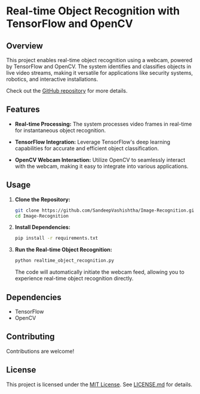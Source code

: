 # Real-time Object Recognition with TensorFlow and OpenCV

 

## Overview

This project enables real-time object recognition using a webcam, powered by TensorFlow and OpenCV. The system identifies and classifies objects in live video streams, making it versatile for applications like security systems, robotics, and interactive installations.

Check out the [GitHub repository](https://github.com/SandeepVashishtha/Image-Recognition) for more details.

## Features

- **Real-time Processing:** The system processes video frames in real-time for instantaneous object recognition.

- **TensorFlow Integration:** Leverage TensorFlow's deep learning capabilities for accurate and efficient object classification.

- **OpenCV Webcam Interaction:** Utilize OpenCV to seamlessly interact with the webcam, making it easy to integrate into various applications.

## Usage

1. **Clone the Repository:**

    ```bash
    git clone https://github.com/SandeepVashishtha/Image-Recognition.git
    cd Image-Recognition
    ```

2. **Install Dependencies:**

    ```bash
    pip install -r requirements.txt
    ```

3. **Run the Real-time Object Recognition:**

    ```bash
    python realtime_object_recognition.py
    ```

   The code will automatically initiate the webcam feed, allowing you to experience real-time object recognition directly.

## Dependencies

- TensorFlow
- OpenCV

## Contributing

Contributions are welcome!

## License

This project is licensed under the [MIT License](LICENSE.md). See [LICENSE.md](LICENSE.md) for details.


